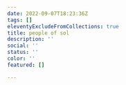 ```yaml
---
date: 2022-09-07T18:23:36Z
tags: []
eleventyExcludeFromCollections: true
title: people of sol
description: ''
social: ''
status: ''
color: ''
featured: []

---
```

